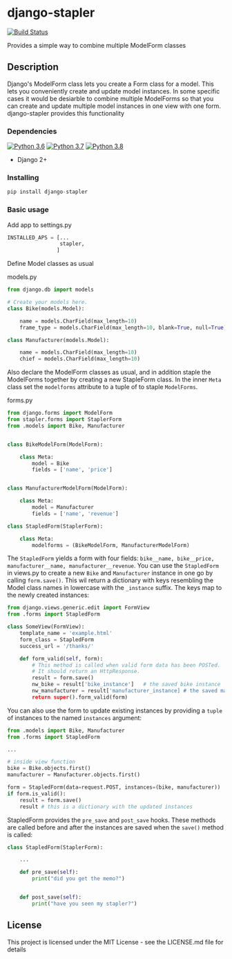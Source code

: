 # django-stapler
[![Build Status](https://travis-ci.org/danjer/django-stapler.svg?branch=master)](https://travis-ci.org/danjer/django-stapler)

Provides a simple way to combine multiple ModelForm classes

## Description

Django's ModelForm class lets you create a Form class for a model. This lets you conveniently create and update model instances. In some specific cases it would be desiarble to combine multiple ModelForms so that you can create and update multiple model instances in one view with one form. django-stapler provides this functionality


### Dependencies

[![Python 3.6](https://img.shields.io/badge/python-3.6-green.svg)](https://www.python.org/downloads/release/python-360/)
[![Python 3.7](https://img.shields.io/badge/python-3.7-green.svg)](https://www.python.org/downloads/release/python-370/)
[![Python 3.8](https://img.shields.io/badge/python-3.8-green.svg)](https://www.python.org/downloads/release/python-380/)

* Django 2+

### Installing

```python
pip install django-stapler
```

### Basic usage
Add app to  settings.py
```python
INSTALLED_APS = [...
                 stapler,
                ]
```
 Define Model classes as usual

models.py
```python
from django.db import models

# Create your models here.
class Bike(models.Model):

    name = models.CharField(max_length=10)
    frame_type = models.CharField(max_length=10, blank=True, null=True)

class Manufacturer(models.Model):

    name = models.CharField(max_length=10)
    chief = models.CharField(max_length=10)
```

Also declare the ModelForm classes as usual, and in addition staple the ModelForms together by creating a new StapleForm class.
In the inner ```Meta``` class set the ```modelforms``` attribute to a tuple of to staple ```ModelForms```.

forms.py
```python
from django.forms import ModelForm
from stapler.forms import StaplerForm
from .models import Bike, Manufacturer


class BikeModelForm(ModelForm):

    class Meta:
        model = Bike
        fields = ['name', 'price']


class ManufacturerModelForm(ModelForm):

    class Meta:
        model = Manufacturer
        fields = ['name', 'revenue']

class StapledForm(StaplerForm):

    class Meta:
        modelforms = (BikeModelForm, ManufacturerModelForm)
```

The ```StapledForm``` yields a form with four fields: ```bike__name, bike__price, manufacturer__name, manufacturer__revenue```.
You can use the ```StapledForm``` in views.py to create a new ```Bike``` and ```Manufacturer``` instance in one go by calling
```form.save()```. This wil return a dictionary with keys resembling the Model class names in lowercase with the ```_instance```
 suffix. The keys map to the newly created instances:

```python
from django.views.generic.edit import FormView
from .forms import StapledForm

class SomeView(FormView):
    template_name = 'example.html'
    form_class = StapledForm
    success_url = '/thanks/'

    def form_valid(self, form):
        # This method is called when valid form data has been POSTed.
        # It should return an HttpResponse.
        result = form.save()
        nw_bike = result['bike_instance']   # the saved bike instance
        nw_manufacturer = result['manufacturer_instance] # the saved manufacturer instance
        return super().form_valid(form)
```
You can also use the form to update existing instances by providing a ```tuple``` of instances to the named ```instances``` argument:
```python
from .models import Bike, Manufacturer
from .forms import StapledForm

...

# inside view function
bike = Bike.objects.first()
manufacturer = Manufacturer.objects.first()

form = StapledForm(data=request.POST, instances=(bike, manufacturer))
if form.is_valid():
    result = form.save()
    result # this is a dictionary with the updated instances

```
StapledForm provides the ```pre_save``` and ```post_save``` hooks. These methods
are called before and after the instances are saved when the ```save()``` method is called:

```python
class StapledForm(StaplerForm):

    ...

    def pre_save(self):
        print("did you get the memo?")


    def post_save(self):
        print("have you seen my stapler?")

```



## License

This project is licensed under the MIT License - see the LICENSE.md file for details